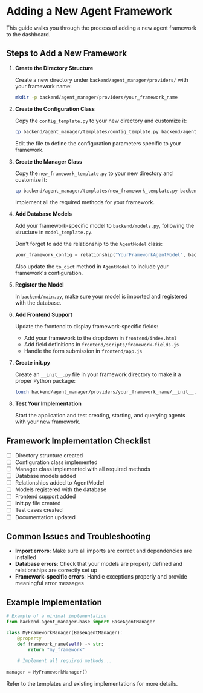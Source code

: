 # Adding a New Agent Framework

This guide walks you through the process of adding a new agent framework to the dashboard.

## Steps to Add a New Framework

1. **Create the Directory Structure**

   Create a new directory under `backend/agent_manager/providers/` with your framework name:

   ```bash
   mkdir -p backend/agent_manager/providers/your_framework_name
   ```

2. **Create the Configuration Class**

   Copy the `config_template.py` to your new directory and customize it:

   ```bash
   cp backend/agent_manager/templates/config_template.py backend/agent_manager/providers/your_framework_name/config.py
   ```

   Edit the file to define the configuration parameters specific to your framework.

3. **Create the Manager Class**

   Copy the `new_framework_template.py` to your new directory and customize it:

   ```bash
   cp backend/agent_manager/templates/new_framework_template.py backend/agent_manager/providers/your_framework_name/your_framework_name_agent.py
   ```

   Implement all the required methods for your framework.

4. **Add Database Models**

   Add your framework-specific model to `backend/models.py`, following the structure in `model_template.py`.
   
   Don't forget to add the relationship to the `AgentModel` class:

   ```python
   your_framework_config = relationship("YourFrameworkAgentModel", back_populates="agent", uselist=False, cascade="all, delete-orphan")
   ```

   Also update the `to_dict` method in `AgentModel` to include your framework's configuration.

5. **Register the Model**

   In `backend/main.py`, make sure your model is imported and registered with the database.

6. **Add Frontend Support**

   Update the frontend to display framework-specific fields:

   - Add your framework to the dropdown in `frontend/index.html`
   - Add field definitions in `frontend/scripts/framework-fields.js`
   - Handle the form submission in `frontend/app.js`

7. **Create __init__.py**

   Create an `__init__.py` file in your framework directory to make it a proper Python package:

   ```bash
   touch backend/agent_manager/providers/your_framework_name/__init__.py
   ```

8. **Test Your Implementation**

   Start the application and test creating, starting, and querying agents with your new framework.

## Framework Implementation Checklist

- [ ] Directory structure created
- [ ] Configuration class implemented
- [ ] Manager class implemented with all required methods
- [ ] Database models added
- [ ] Relationships added to AgentModel
- [ ] Models registered with the database
- [ ] Frontend support added
- [ ] __init__.py file created
- [ ] Test cases created
- [ ] Documentation updated

## Common Issues and Troubleshooting

- **Import errors**: Make sure all imports are correct and dependencies are installed
- **Database errors**: Check that your models are properly defined and relationships are correctly set up
- **Framework-specific errors**: Handle exceptions properly and provide meaningful error messages

## Example Implementation

```python
# Example of a minimal implementation
from backend.agent_manager.base import BaseAgentManager

class MyFrameworkManager(BaseAgentManager):
    @property
    def framework_name(self) -> str:
        return "my_framework"
    
    # Implement all required methods...
    
manager = MyFrameworkManager()
```

Refer to the templates and existing implementations for more details.
